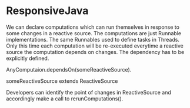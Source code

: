 # ResponsiveJava
We can declare computations which can run themselves in response to some changes in a reactive source. The computations are just Runnable implementations.
The same Runnables used to define tasks in Threads. Only this time each computation will be re-executed everytime a reactive source the computation depends on changes.
The dependency has to be explicitly defined. 

AnyComputaion.dependsOn(someReactiveSource).

someReactiveSource extends ReactiveSource

Developers can identify the point of changes in ReactiveSource and accordingly make a call to rerunComputations().
